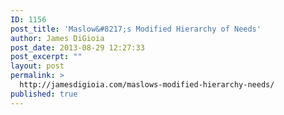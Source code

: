 ```yaml
---
ID: 1156
post_title: 'Maslow&#8217;s Modified Hierarchy of Needs'
author: James DiGioia
post_date: 2013-08-29 12:27:33
post_excerpt: ""
layout: post
permalink: >
  http://jamesdigioia.com/maslows-modified-hierarchy-needs/
published: true
---
```

